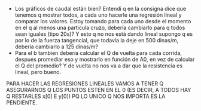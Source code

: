 - Los gráficos de caudal están bien? Entendí q en la consigna dice que tenemos q mostrar todos, a cada uno hacerle una regresión lineal y comparar los valores. Estoy tomando para cada uno desde el momento en el q al menos una particula cruzo, debería cambiarlo para q todos sean iguales (tipo 20s)? Y esto q no nos está dando lineal supongo q es por lo de la fuerza tangencial, que todavía la deje en 500 dinas/m, debería cambiarlo a 125 dinas/m?
- Para el b tambien debería calcular el Q de vuelta para cada corrida, despues promediar eso y mostrarlo en función de A0, en vez de calcular el Q del promedio? Y de vuelta no nos va a dar que la resistencia es lineal, pero bueno.

PARA HACER LAS REGRESIONES LINEALES VAMOS A TENER Q ASEGURARNOS Q LOS PUNTOS ESTEN EN EL 0 (ES DECIR, A TODOS HAY Q RESTARLES x[0] E y[0]) PQ LO UNICO Q NOS IMPORTA ES LA PENDIENTE.